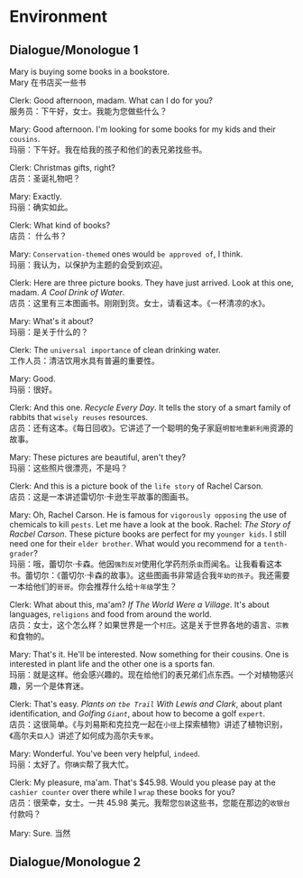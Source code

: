 # Environment

## Dialogue/Monologue 1

Mary is buying some books in a bookstore.  
Mary 在书店买一些书

Clerk: Good afternoon, madam. What can I do for you?  
服务员：下午好，女士。我能为您做些什么？

Mary: Good afternoon. I'm looking for some books for my kids and their `cousins`.  
玛丽：下午好。我在给我的孩子和他们的表兄弟找些书。

Clerk: Christmas gifts, right?  
店员：圣诞礼物吧？

Mary: Exactly.  
玛丽：确实如此。

Clerk: What kind of books?  
店员： 什么书？

Mary: `Conservation-themed` ones would `be approved of`, I think.  
玛丽：我认为，以保护为主题的会受到欢迎。

Clerk: Here are three picture books. They have just arrived. Look at this one, madam. _A Cool Drink of Water_.  
店员：这里有三本图画书。刚刚到货。女士，请看这本。《一杯清凉的水》。

Mary: What's it about?  
玛丽：是关于什么的？

Clerk: The `universal importance` of clean drinking water.  
工作人员：清洁饮用水具有普遍的重要性。

Mary: Good.  
玛丽：很好。

Clerk: And this one. _Recycle Every Day_. It tells the story of a smart family of rabbits that `wisely reuses` resources.  
店员：还有这本。《每日回收》。它讲述了一个聪明的兔子家庭`明智地重新利用`资源的故事。

Mary: These pictures are beautiful, aren't they?  
玛丽：这些照片很漂亮，不是吗？

Clerk: And this is a picture book of the `life story` of Rachel Carson.  
店员：这是一本讲述雷切尔·卡逊生平故事的图画书。

Mary: Oh, Rachel Carson. He is famous for `vigorously opposing` the use of chemicals to kill `pests`. Let me have a look at the book. Rachel: _The Story of Racbel Carson_. These picture books are perfect for my `younger kids`. I still need one for their `elder brother`. What would you recommend for a `tenth-grader`?  
玛丽：哦，蕾切尔·卡森。他因`强烈反对`使用化学药剂杀`虫`而闻名。让我看看这本书。蕾切尔：《蕾切尔·卡森的故事》。这些图画书非常适合我`年幼的孩子`。我还需要一本给他们的`哥哥`。你会推荐什么给`十年级`学生？

Clerk: What about this, ma'am? _If The World Were a Village_. It's about languages, `religions` and food from around the world.  
店员：女士，这个怎么样？如果世界是一个`村庄`。这是关于世界各地的语言、`宗教`和食物的。

Mary: That's it. He'll be interested. Now something for their cousins. One is interested in plant life and the other one is a sports fan.  
玛丽：就是这样。他会感兴趣的。现在给他们的表兄弟们点东西。一个对植物感兴趣，另一个是体育迷。

Clerk: That's easy. _Plants on `tbe Trail` With Lewis and Clark_, about plant identification, and _Golfing `Giant`_, about how to become a golf `expert`.  
店员：这很简单。《与刘易斯和克拉克一起在`小径`上探索植物》讲述了植物识别，《高尔夫`巨人`》讲述了如何成为高尔夫`专家`。

Mary: Wonderful. You've been very helpful, `indeed`.  
玛丽：太好了。你`确实`帮了我大忙。

Clerk: My pleasure, ma'am. That's $45.98. Would you please pay at the `cashier counter` over there while I `wrap` these books for you?  
店员：很荣幸，女士。一共 45.98 美元。我帮您`包装`这些书，您能在那边的`收银台`付款吗？

Mary: Sure.
当然

## Dialogue/Monologue 2
